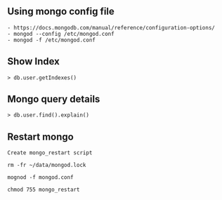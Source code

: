 ## Using mongo config file
    - https://docs.mongodb.com/manual/reference/configuration-options/
    - mongod --config /etc/mongod.conf
    - mongod -f /etc/mongod.conf
    
## Show Index
    > db.user.getIndexes()
    
## Mongo query details
    > db.user.find().explain()
    
## Restart mongo
    Create mongo_restart script
    
    rm -fr ~/data/mongod.lock
    
    mognod -f mongod.conf
    
    chmod 755 mongo_restart